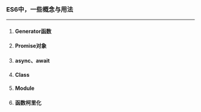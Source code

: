 ### ES6中，一些概念与用法

---

1. #### Generator函数

2. #### Promise对象

3. #### async、await

4. #### Class

5. #### Module

6. #### 函数柯里化